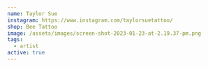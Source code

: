 ```yaml
---
name: Taylor Sue
instagram: https://www.instagram.com/taylorsuetattoo/
shop: Bee Tattoo
image: /assets/images/screen-shot-2023-01-23-at-2.19.37-pm.png
tags:
  - artist
active: true
---
```

